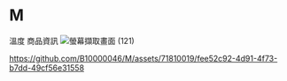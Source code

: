 # M
溫度 商品資訊
![螢幕擷取畫面 (121)](https://github.com/sme322-ui/M/assets/71810019/6032d3f2-917b-4cbe-87ff-3d4fd1a34509)


https://github.com/B10000046/M/assets/71810019/fee52c92-4d91-4f73-b7dd-49cf56e31558

